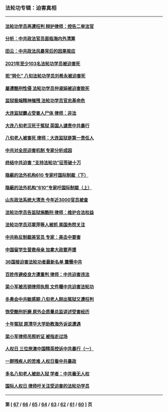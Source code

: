 ### 法轮功专辑：迫害真相
---
#### [法轮功学员再遭枉判 辩护律师：控告二审法官](../../pages/nf4379/n13499952.md) 
#### [分析：中共政法官员面临海内外清算](../../pages/nf4379/n13495811.md) 
#### [田云：中共政法风暴背后的因果报应](../../pages/nf4379/n13496264.md) 
#### [2021年至少103名法轮功学员被迫害死](../../pages/nf4379/n13495075.md) 
#### [拒“转化” 八旬法轮功学员刘希永被迫害死](../../pages/nf4379/n13488696.md) 
#### [屡遭酷刑性侵 法轮功学员仲淑娟被迫害致死](../../pages/nf4379/n13485930.md) 
#### [监狱极端精神摧残 法轮功学员官忠基命危](../../pages/nf4379/n13486254.md) 
#### [大连监狱霸占受害人尸体 律师：非法](../../pages/nf4379/n13481295.md) 
#### [大连八旬老汉死于冤狱 英国人谴责中共暴行](../../pages/nf4379/n13480118.md) 
#### [八旬老人被害死 律师：大连监狱是第一责任人](../../pages/nf4379/n13478838.md) 
#### [中共对全民迫害机制 专家分析成因](../../pages/nf4379/n13479680.md) 
#### [终结中共迫害 “支持法轮功”征签破十万](../../pages/nf4379/n13471084.md) 
#### [隐蔽的法外机构610 专家吁国际制裁（下）](../../pages/nf4379/n13462906.md) 
#### [隐蔽的法外机构“610”专家吁国际制裁（上）](../../pages/nf4379/n13459414.md) 
#### [山东政法系统大清洗 今年近3000官员被查](../../pages/nf4379/n13458775.md) 
#### [法轮功学员告监狱施酷刑 律师：维护合法权益](../../pages/nf4379/n13453400.md) 
#### [法轮功学员邓翠萍等人被抓 美国务院关注](../../pages/nf4379/n13451524.md) 
#### [中共称反制裁美官员 专家：美击中要害](../../pages/nf4379/n13452005.md) 
#### [中国留学生营救母亲 加拿大政要声援](../../pages/nf4379/n13449183.md) 
#### [36国接迫害法轮功者最新名单 震慑中共](../../pages/nf4379/n13445909.md) 
#### [百姓传避疫良方遭重判 律师：中共迫害违法](../../pages/nf4379/n13443532.md) 
#### [梁小军被吊销律师执照 文件曝中共迫害法轮功](../../pages/nf4379/n13442432.md) 
#### [冬奥会中共敏感期 八旬老人刚出冤狱又遭枉判](../../pages/nf4379/n13441478.md) 
#### [饱受酷刑折磨 原外企质量总监讲述受害经历](../../pages/nf4379/n13438937.md) 
#### [十年冤狱 原清华大学助教海外诉说遭遇](../../pages/nf4379/n13436648.md) 
#### [梁小军律师吊照听证 被指走过场](../../pages/nf4379/n13437662.md) 
#### [人权日 三位旅澳中国精英控诉中共暴行（一）](../../pages/nf4379/n13434903.md) 
#### [一群残疾人的苦难 人权日看中共暴政](../../pages/nf4379/n13431199.md) 
#### [多名八旬老人被劫入狱 学者：中共毫无人权](../../pages/nf4379/n13429561.md) 
#### [国际人权日 律师吁关注受迫害的法轮功学员](../../pages/nf4379/n13427032.md) 

---
#### 第 [ [67](./67.md) / [66](./66.md) / [65](./65.md) / [64](./64.md) / [63](./63.md) / [62](./62.md) / [61](./61.md) / [60](./60.md) ] 页
